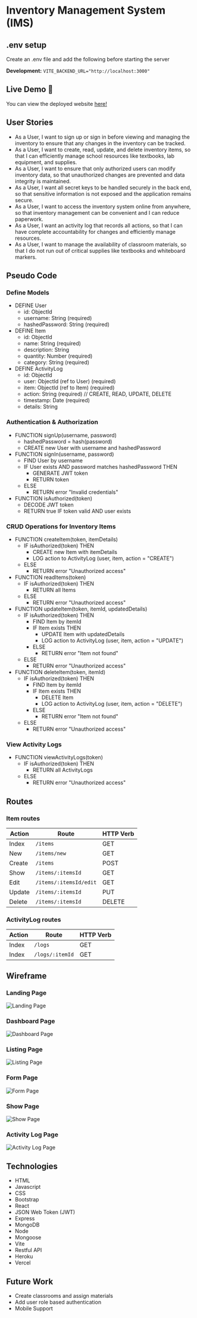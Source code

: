 # Inventory Management System (IMS)

## .env setup

Create an .env file and add the following before starting the server

**Development:**
``VITE_BACKEND_URL="http://localhost:3000"``

## Live Demo 🚀
You can view the deployed website [here!](https://inventory-management-system-frontend-psi.vercel.app//)

## User Stories
- As a User, I want to sign up or sign in before viewing and managing the inventory to ensure that any changes in the inventory can be tracked.
- As a User, I want to create, read, update, and delete inventory items, so that I can efficiently manage school resources like textbooks, lab equipment, and supplies.
- As a User, I want to ensure that only authorized users can modify inventory data, so that unauthorized changes are prevented and data integrity is maintained.
- As a User, I want all secret keys to be handled securely in the back end, so that sensitive information is not exposed and the application remains secure.
- As a User, I want to access the inventory system online from anywhere, so that inventory management can be convenient and I can reduce paperwork.
- As a User, I want an activity log that records all actions, so that I can have complete accountability for changes and efficiently manage resources.
- As a User, I want to manage the availability of classroom materials, so that I do not run out of critical supplies like textbooks and whiteboard markers.

## Pseudo Code
### Define Models
- DEFINE User
    - id: ObjectId
    - username: String (required)
    - hashedPassword: String (required)
- DEFINE Item
  - id: ObjectId
  - name: String (required)
  - description: String
  - quantity: Number (required)
  - category: String (required)
- DEFINE ActivityLog
  - id: ObjectId
  - user: ObjectId (ref to User) (required)
  - item: ObjectId (ref to Item) (required)
  - action: String (required) // CREATE, READ, UPDATE, DELETE
  - timestamp: Date (required)
  - details: String

### Authentication & Authorization
- FUNCTION signUp(username, password)
  - hashedPassword = hash(password)
  - CREATE new User with username and hashedPassword
- FUNCTION signIn(username, password)
  - FIND User by username
  - IF User exists AND password matches hashedPassword THEN
    - GENERATE JWT token
    - RETURN token
  - ELSE
    - RETURN error "Invalid credentials"
- FUNCTION isAuthorized(token)
  - DECODE JWT token
  - RETURN true IF token valid AND user exists
### CRUD Operations for Inventory Items
- FUNCTION createItem(token, itemDetails)
  - IF isAuthorized(token) THEN
    - CREATE new Item with itemDetails
    - LOG action to ActivityLog (user, item, action = "CREATE")
  - ELSE
    - RETURN error "Unauthorized access"
- FUNCTION readItems(token)
  - IF isAuthorized(token) THEN
    - RETURN all Items
  - ELSE
    - RETURN error "Unauthorized access"
- FUNCTION updateItem(token, itemId, updatedDetails)
  - IF isAuthorized(token) THEN
    - FIND Item by itemId
    - IF Item exists THEN
      - UPDATE Item with updatedDetails
      - LOG action to ActivityLog (user, item, action = "UPDATE")
    - ELSE
      - RETURN error "Item not found"
  - ELSE
    - RETURN error "Unauthorized access"
- FUNCTION deleteItem(token, itemId)
  - IF isAuthorized(token) THEN
    - FIND Item by itemId
    - IF Item exists THEN
      - DELETE Item
      - LOG action to ActivityLog (user, item, action = "DELETE")
    - ELSE
      - RETURN error "Item not found"
  - ELSE
    - RETURN error "Unauthorized access"
### View Activity Logs
- FUNCTION viewActivityLogs(token)
  - IF isAuthorized(token) THEN
    - RETURN all ActivityLogs
  - ELSE
    - RETURN error "Unauthorized access"

## Routes
### Item routes
| Action | Route                                   | HTTP Verb |
|--------|-----------------------------------------|-----------|
| Index  | `/items`                                | GET       |
| New    | `/items/new`                            | GET       |
| Create | `/items`                                | POST      |
| Show   | `/items/:itemsId`                       | GET       |
| Edit   | `/items/:itemsId/edit`                  | GET       |
| Update | `/items/:itemsId`                       | PUT       |
| Delete | `/items/:itemsId`                       | DELETE    |

### ActivityLog routes
| Action | Route                                   | HTTP Verb |
|--------|-----------------------------------------|-----------|
| Index  | `/logs`                                 | GET       |
| Index  | `/logs/:itemId`                         | GET       |

## Wireframe
### Landing Page
![Landing Page](./src/assets/landingFigma.png)
### Dashboard Page
![Dashboard Page](./src/assets/dashboardFigma.png)
### Listing Page
![Listing Page](./src/assets/ListingFigma.png)
### Form Page
![Form Page](./src/assets/formFigma.png)
### Show Page
![Show Page](./src/assets/showFigma.png)
### Activity Log Page
![Activity Log Page](./src/assets/logFigma.png)

## Technologies
- HTML
- Javascript
- CSS
- Bootstrap
- React
- JSON Web Token (JWT)
- Express
- MongoDB
- Node
- Mongoose
- Vite
- Restful API
- Heroku
- Vercel

## Future Work
- Create classrooms and assign materials
- Add user role based authentication 
- Mobile Support